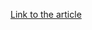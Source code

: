 [Link to the article](https://www.bleepingcomputer.com/news/security/premium-wplms-wordpress-plugins-address-seven-critical-flaws/)
